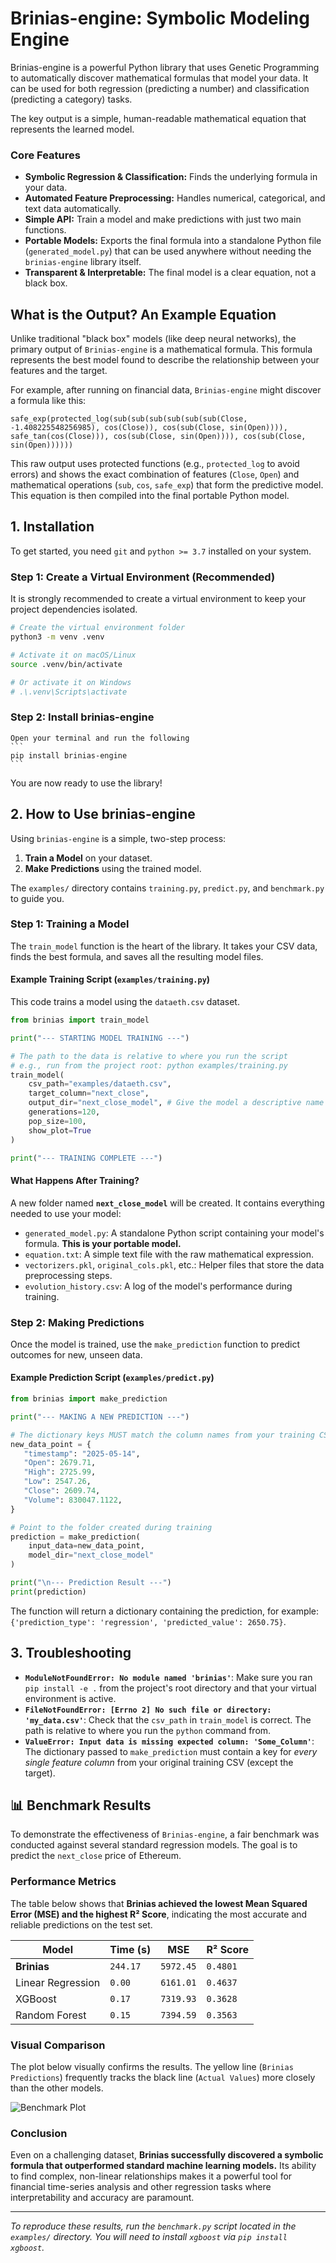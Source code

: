 
# Brinias-engine: Symbolic Modeling Engine

Brinias-engine is a powerful Python library that uses Genetic Programming to automatically discover mathematical formulas that model your data. It can be used for both regression (predicting a number) and classification (predicting a category) tasks.

The key output is a simple, human-readable mathematical equation that represents the learned model.

### Core Features

*   **Symbolic Regression & Classification:** Finds the underlying formula in your data.
*   **Automated Feature Preprocessing:** Handles numerical, categorical, and text data automatically.
*   **Simple API:** Train a model and make predictions with just two main functions.
*   **Portable Models:** Exports the final formula into a standalone Python file (`generated_model.py`) that can be used anywhere without needing the `brinias-engine` library itself.
*   **Transparent & Interpretable:** The final model is a clear equation, not a black box.

## What is the Output? An Example Equation

Unlike traditional "black box" models (like deep neural networks), the primary output of `Brinias-engine` is a mathematical formula. This formula represents the best model found to describe the relationship between your features and the target.

For example, after running on financial data, `Brinias-engine` might discover a formula like this:

```
safe_exp(protected_log(sub(sub(sub(sub(sub(sub(Close, -1.408225548256985), cos(Close)), cos(sub(Close, sin(Open)))), safe_tan(cos(Close))), cos(sub(Close, sin(Open)))), cos(sub(Close, sin(Open))))))
```

This raw output uses protected functions (e.g., `protected_log` to avoid errors) and shows the exact combination of features (`Close`, `Open`) and mathematical operations (`sub`, `cos`, `safe_exp`) that form the predictive model. This equation is then compiled into the final portable Python model.

## 1. Installation

To get started, you need `git` and `python >= 3.7` installed on your system.

### Step 1: Create a Virtual Environment (Recommended)
It is strongly recommended to create a virtual environment to keep your project dependencies isolated.

 ```bash
# Create the virtual environment folder
python3 -m venv .venv

# Activate it on macOS/Linux
source .venv/bin/activate

# Or activate it on Windows
# .\.venv\Scripts\activate
```

### Step 2: Install brinias-engine

    Open your terminal and run the following
    ```
    pip install brinias-engine
    ```


You are now ready to use the library!

## 2. How to Use brinias-engine

Using `brinias-engine` is a simple, two-step process:
1.  **Train a Model** on your dataset.
2.  **Make Predictions** using the trained model.

The `examples/` directory contains `training.py`, `predict.py`, and `benchmark.py` to guide you.

### Step 1: Training a Model

The `train_model` function is the heart of the library. It takes your CSV data, finds the best formula, and saves all the resulting model files.

#### Example Training Script (`examples/training.py`)
This code trains a model using the `dataeth.csv` dataset.

```python
from brinias import train_model

print("--- STARTING MODEL TRAINING ---")

# The path to the data is relative to where you run the script
# e.g., run from the project root: python examples/training.py
train_model(
    csv_path="examples/dataeth.csv",
    target_column="next_close",
    output_dir="next_close_model", # Give the model a descriptive name
    generations=120,
    pop_size=100,
    show_plot=True
)

print("--- TRAINING COMPLETE ---")
```

#### What Happens After Training?
A new folder named **`next_close_model`** will be created. It contains everything needed to use your model:

*   `generated_model.py`: A standalone Python script containing your model's formula. **This is your portable model.**
*   `equation.txt`: A simple text file with the raw mathematical expression.
*   `vectorizers.pkl`, `original_cols.pkl`, etc.: Helper files that store the data preprocessing steps.
*   `evolution_history.csv`: A log of the model's performance during training.

### Step 2: Making Predictions

Once the model is trained, use the `make_prediction` function to predict outcomes for new, unseen data.

#### Example Prediction Script (`examples/predict.py`)

```python
from brinias import make_prediction

print("--- MAKING A NEW PREDICTION ---")

# The dictionary keys MUST match the column names from your training CSV
new_data_point = {
   "timestamp": "2025-05-14",
   "Open": 2679.71,
   "High": 2725.99,
   "Low": 2547.26,
   "Close": 2609.74,
   "Volume": 830047.1122,
}

# Point to the folder created during training
prediction = make_prediction(
    input_data=new_data_point,
    model_dir="next_close_model"
)

print("\n--- Prediction Result ---")
print(prediction)
```
The function will return a dictionary containing the prediction, for example: `{'prediction_type': 'regression', 'predicted_value': 2650.75}`.


## 3. Troubleshooting

*   **`ModuleNotFoundError: No module named 'brinias'`**: Make sure you ran `pip install -e .` from the project's root directory and that your virtual environment is active.
*   **`FileNotFoundError: [Errno 2] No such file or directory: 'my_data.csv'`**: Check that the `csv_path` in `train_model` is correct. The path is relative to where you run the `python` command from.
*   **`ValueError: Input data is missing expected column: 'Some_Column'`**: The dictionary passed to `make_prediction` must contain a key for *every single feature column* from your original training CSV (except the target).

## 📊 Benchmark Results

To demonstrate the effectiveness of `Brinias-engine`, a fair benchmark was conducted against several standard regression models. The goal is to predict the `next_close` price of Ethereum.

### Performance Metrics

The table below shows that **Brinias achieved the lowest Mean Squared Error (MSE) and the highest R² Score**, indicating the most accurate and reliable predictions on the test set.

| Model               | Time (s)   | MSE         | R² Score |
|---------------------|------------|-------------|----------|
| **Brinias**         | `244.17`   | `5972.45`   | `0.4801` |
| Linear Regression   | `0.00`     | `6161.01`   | `0.4637` |
| XGBoost             | `0.17`     | `7319.93`   | `0.3628` |
| Random Forest       | `0.15`     | `7394.59`   | `0.3563` |

### Visual Comparison

The plot below visually confirms the results. The yellow line (`Brinias Predictions`) frequently tracks the black line (`Actual Values`) more closely than the other models.

![Benchmark Plot](./Figure_0.png)

### Conclusion

Even on a challenging dataset, **Brinias successfully discovered a symbolic formula that outperformed standard machine learning models.** Its ability to find complex, non-linear relationships makes it a powerful tool for financial time-series analysis and other regression tasks where interpretability and accuracy are paramount.

---
*To reproduce these results, run the `benchmark.py` script located in the `examples/` directory. You will need to install `xgboost` via `pip install xgboost`.*
```